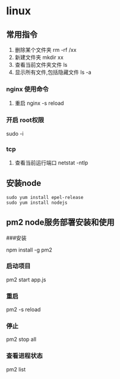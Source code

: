 
# linux

## 常用指令

1. 删除某个文件夹  rm -rf /xx
2. 新建文件夹   mkdir xx
3. 查看当前文件夹文件    ls
4. 显示所有文件,包括隐藏文件 ls -a

### nginx 使用命令  

1. 重启   nginx -s reload

### 开启 root权限  

sudo -i

### tcp 

1. 查看当前运行端口
netstat -ntlp


## 安装node

```
sudo yum install epel-release
sudo yum install nodejs
```

## pm2 node服务部署安装和使用

###安装

npm install -g pm2

### 启动项目 

pm2 start app.js

### 重启

pm2 -s reload

### 停止

pm2 stop all

### 查看进程状态

pm2 list 

